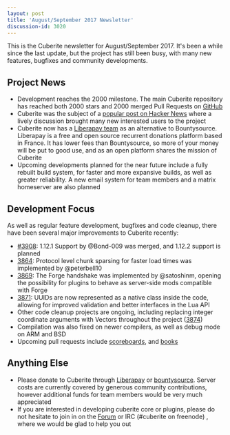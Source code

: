 ```yaml
---
layout: post
title: 'August/September 2017 Newsletter'
discussion-id: 3020
---
```

This is the Cuberite newsletter for August/September 2017. It's been a while since the last update, but the project has still been busy, with many new features, bugfixes and community developments.

Project News
------------

 - Development reaches the 2000 milestone. The main Cuberite repository has reached both 2000 stars and 2000 merged Pull Requests on [GitHub](https://github.com/cuberite/cuberite/stargazers)
 - Cuberite was the subject of a [popular post on Hacker News](https://news.ycombinator.com/item?id=15070192) where a lively discussion brought many new interested users to the project
 - Cuberite now has a [Liberapay team](https://liberapay.com/Cuberite) as an alternative to Bountysource. Liberapay is a free and open source recurrent donations platform based in France. It has lower fees than Bountysource, so more of your money will be put to good use, and as an open platform shares the mission of Cuberite
 - Upcoming developments planned for the near future include a fully rebuilt build system, for faster and more expansive builds, as well as greater reliability. A new email system for team members and a matrix homeserver are also planned

Development Focus
-----------------

As well as regular feature development, bugfixes and code cleanup, there have been several major improvements to Cuberite recently:

 - [#3908](https://github.com/cuberite/cuberite/pull/3908): 1.12.1 Support by @Bond-009 was merged, and 1.12.2 support is planned 
 - [3864](https://github.com/cuberite/cuberite/pull/3864): Protocol level chunk sparsing for faster load times was implemented by @peterbell10
 - [3869](https://github.com/cuberite/cuberite/pull/3869): The Forge handshake was implemented by @satoshinm, opening the possibility for plugins to behave as server-side mods compatible with Forge
 - [3871](https://github.com/cuberite/cuberite/pull/3871): UUIDs are now represented as a native class inside the code, allowing for improved validation and better interfaces in the Lua API
 - Other code cleanup projects are ongoing, including replacing integer coordinate arguments with Vectors throughout the project \([3874](https://github.com/cuberite/cuberite/pull/3874)\)
 - Compilation was also fixed on newer compilers, as well as debug mode on ARM and BSD
 - Upcoming pull requests include [scoreboards](https://github.com/cuberite/cuberite/pull/3953), and [books](https://github.com/cuberite/cuberite/pull/3877)

Anything Else
-------------

 - Please donate to Cuberite through [Liberapay](https://liberapay.com/Cuberite) or [bountysource](https://www.bountysource.com/teams/cuberite). Server costs are currently covered by generous community contributions, however additional funds for team members would be very much appreciated
 - If you are interested in developing cuberite core or plugins, please do not hesitate to join in on the [Forum](https://forum.cuberite.org) or IRC \(#cuberite on freenode\) , where we would be glad to help you out
